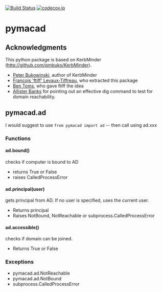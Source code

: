 [![Build Status](https://travis-ci.org/ftiff/pymacad.svg?branch=master)](https://travis-ci.org/ftiff/pymacad)
[![codecov.io](https://codecov.io/github/ftiff/pymacad/coverage.svg?branch=master)](https://codecov.io/github/ftiff/pymacad?branch=master)

# pymacad

## Acknowledgments 

This python package is based on KerbMinder (http://github.com/pmbuko/KerbMinder). 

* [Peter Bukowinski](http://github.com/pmbuko), author of KerbMinder
* [Francois 'ftiff' Levaux-Tiffreau](http://github.com/ftiff), who extracted this package
* [Ben Toms](http://github.com/macmule), who gave ftiff the idea
* [Allister Banks](https://twitter.com/Sacrilicious/status/543451138239258624) for pointing out an effective dig command to test for domain reachability.

## pymacad.ad

I would suggest to use `from pymacad import ad` -- then call using ad.xxx

### Functions

#### ad.bound()
checks if computer is bound to AD
- returns True or False 
- raises CalledProcessError

#### ad.principal(user)
gets principal from AD. If no user is specified, uses the current user. 
- Returns principal
- Raises NotBound, NotReachable or subprocess.CalledProcessError

#### ad.accessible()
checks if domain can be joined. 
- Returns True or False
    
### Exceptions
- pymacad.ad.NotReachable
- pymacad.ad.NotBound
- subprocess.CalledProcessError

